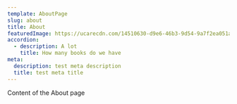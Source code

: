 ```yaml
---
template: AboutPage
slug: about
title: About
featuredImage: https://ucarecdn.com/14510630-d9e6-46b3-9d54-9a7f2ea051a7/-/crop/347x337/0,0/-/preview/
accordion:
  - description: A lot
    title: How many books do we have
meta:
  description: test meta description
  title: test meta title
---
```

Content of the About page